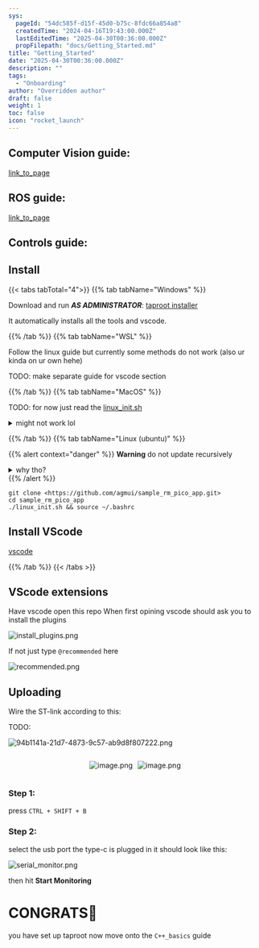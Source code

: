 ```yaml
---
sys:
  pageId: "54dc585f-d15f-45d0-b75c-8fdc66a854a8"
  createdTime: "2024-04-16T19:43:00.000Z"
  lastEditedTime: "2025-04-30T00:36:00.000Z"
  propFilepath: "docs/Getting_Started.md"
title: "Getting_Started"
date: "2025-04-30T00:36:00.000Z"
description: ""
tags:
  - "Onboarding"
author: "Overridden author"
draft: false
weight: 1
toc: false
icon: "rocket_launch"
---
```


## Computer Vision guide:

[link_to_page](86d45bc0-388b-4d26-8848-44f255f73d0e)

## ROS guide:

[link_to_page](3c76c1de-ec8f-46d6-8b0a-294005edc2d5)

## Controls guide:

## Install

{{< tabs tabTotal="4">}}
{{% tab tabName="Windows" %}}

Download and run _**AS ADMINISTRATOR**_: [taproot installer](https://github.com/Thornbots/TeachingFreshies/releases/tag/1.0)

It automatically installs all the tools and vscode.

{{% /tab %}}
{{% tab tabName="WSL" %}}

Follow the linux guide but currently some methods do not work (also ur kinda on ur own hehe)

TODO: make separate guide for vscode section

{{% /tab %}}
{{% tab tabName="MacOS" %}}

TODO: for now just read the [linux_init.sh](https://github.com/agmui/sample_rm_pico_app/blob/main/linux_init.sh)

<details>
<summary>might not work lol</summary>

`brew install libusb pkg-config`

Next install: [vscode](https://code.visualstudio.com/Download)

</details>

{{% /tab %}}
{{% tab tabName="Linux (ubuntu)" %}}

{{% alert context="danger" %}}
**Warning** do not update recursively
<details>
<summary>why tho?</summary>
There are some submodules that may go on for a while (like tinyusb) and I highly
recommend you don't need to get them.
If you want to see what submodules I update just look in `linux_init.sh`
</details>
{{% /alert %}}

```shell
git clone <https://github.com/agmui/sample_rm_pico_app.git>
cd sample_rm_pico_app
./linux_init.sh && source ~/.bashrc
```

## Install VScode

[vscode](https://code.visualstudio.com/Download)

{{% /tab %}}
{{< /tabs >}}

## VScode extensions

Have vscode open this repo
When first opining vscode should ask you to install the plugins

![install_plugins.png](https://prod-files-secure.s3.us-west-2.amazonaws.com/d518164a-d88e-44d1-a4ee-3adb3bd8bce0/89bd30f0-1825-4e77-867b-0a41ce370880/install_plugins.png?X-Amz-Algorithm=AWS4-HMAC-SHA256&X-Amz-Content-Sha256=UNSIGNED-PAYLOAD&X-Amz-Credential=ASIAZI2LB466QTETHRTS%2F20250804%2Fus-west-2%2Fs3%2Faws4_request&X-Amz-Date=20250804T091922Z&X-Amz-Expires=3600&X-Amz-Security-Token=IQoJb3JpZ2luX2VjEAkaCXVzLXdlc3QtMiJHMEUCIG8%2B6u8j3jVmz5Fe%2Fj4m9SUoBJo9exaHTlDme2zPzPN%2BAiEAgdH42Wv5AFkNgiySHtq7EBMMvi6dTPWl3tTXNbwPUnwq%2FwMIQRAAGgw2Mzc0MjMxODM4MDUiDNHv8uDH35jqutfhmCrcAxmrpPSz6ig9FzTvLzoPEcQc8yGlCGGppxcS5CwX5%2FgsnRDYAl2%2BAadYGhoV%2FmVXkgPW3qJvAhOvOdVs3u60jPBaKUqzMIePK4SnTAt9xuGXcRU6gBZ5TBWtvY2Xn0ZcpehOMSrVntbCOiBwwPyAyWhuI2N0gFUYVShE5sblYZOKbdnytUZBOstmknv%2FMFCWFuTUU5ZDWE6C%2BUbkuXnuevAuEmZ%2Bd3kW7j%2FqLYcnmYST4O%2BqSFzk1DoCUEbgGDKg9SMtkbhszG3qxj7b3ztqnzXjp76r00clxCKbHB5InV20LxCPbRf%2BfgzYpYzKUEqvIbtqLKyMoSIpaoaIf5jDa8it6zNuhVH36c%2BkKFaT%2BDwH7AB%2F6QjWmfwcYrV4aXeCIGrU7TWnPvpqf9KWuuJ9HeecAfgVQdg0R59fLQTu5oAE0YsNRjZvGN%2F0i8DuXBLjZZMTNSZBFgTA72nsTllIEYV2ZPgyG9SFiQtbM8p%2FIzHsg9tSdH2v%2BKreyRXIEcSVpAjMUkAuYlyTAc7LkrWSx69CgeQ3CHY7iTWdVjr%2FpwJxYUMmifVLYFXeeELwZmK%2FnpvWojELZwaCsv03fnyLJLD3fY8omIvzZ9NCn81WZr7oTCD0EXv%2B6Ta0RAKmMKvcwcQGOqUB%2F7BqD%2BdecHidkUK0LIfK7N1IDEZnZzfuF8l7l9wW5hdrYCXw1bkrhO0Q2OZqLE6CvLI3TYwNKISoG2wPXBomneeDDGmBtoFEYitP%2BDbXe03CuRs9XgClk6GgUlzF4uqdzbdYD%2BJaCSLEfBN3%2Fq1WCxIqNu%2FNqmbHM5DQKYloPTZ9BSQ8wtYRN6sOZQyKfXFpp34APOtmSTjnSoPbJ8Pfoz3yquLY&X-Amz-Signature=5245f8cd71da7f9640587f2999d52f73a8d5ea485334277f53165fd6ce0fb62a&X-Amz-SignedHeaders=host&x-amz-checksum-mode=ENABLED&x-id=GetObject)

If not just type `@recommended` here  

![recommended.png](https://prod-files-secure.s3.us-west-2.amazonaws.com/d518164a-d88e-44d1-a4ee-3adb3bd8bce0/61e661e9-5d85-4dfc-be0d-8d2097a5e793/recommended.png?X-Amz-Algorithm=AWS4-HMAC-SHA256&X-Amz-Content-Sha256=UNSIGNED-PAYLOAD&X-Amz-Credential=ASIAZI2LB466QTETHRTS%2F20250804%2Fus-west-2%2Fs3%2Faws4_request&X-Amz-Date=20250804T091922Z&X-Amz-Expires=3600&X-Amz-Security-Token=IQoJb3JpZ2luX2VjEAkaCXVzLXdlc3QtMiJHMEUCIG8%2B6u8j3jVmz5Fe%2Fj4m9SUoBJo9exaHTlDme2zPzPN%2BAiEAgdH42Wv5AFkNgiySHtq7EBMMvi6dTPWl3tTXNbwPUnwq%2FwMIQRAAGgw2Mzc0MjMxODM4MDUiDNHv8uDH35jqutfhmCrcAxmrpPSz6ig9FzTvLzoPEcQc8yGlCGGppxcS5CwX5%2FgsnRDYAl2%2BAadYGhoV%2FmVXkgPW3qJvAhOvOdVs3u60jPBaKUqzMIePK4SnTAt9xuGXcRU6gBZ5TBWtvY2Xn0ZcpehOMSrVntbCOiBwwPyAyWhuI2N0gFUYVShE5sblYZOKbdnytUZBOstmknv%2FMFCWFuTUU5ZDWE6C%2BUbkuXnuevAuEmZ%2Bd3kW7j%2FqLYcnmYST4O%2BqSFzk1DoCUEbgGDKg9SMtkbhszG3qxj7b3ztqnzXjp76r00clxCKbHB5InV20LxCPbRf%2BfgzYpYzKUEqvIbtqLKyMoSIpaoaIf5jDa8it6zNuhVH36c%2BkKFaT%2BDwH7AB%2F6QjWmfwcYrV4aXeCIGrU7TWnPvpqf9KWuuJ9HeecAfgVQdg0R59fLQTu5oAE0YsNRjZvGN%2F0i8DuXBLjZZMTNSZBFgTA72nsTllIEYV2ZPgyG9SFiQtbM8p%2FIzHsg9tSdH2v%2BKreyRXIEcSVpAjMUkAuYlyTAc7LkrWSx69CgeQ3CHY7iTWdVjr%2FpwJxYUMmifVLYFXeeELwZmK%2FnpvWojELZwaCsv03fnyLJLD3fY8omIvzZ9NCn81WZr7oTCD0EXv%2B6Ta0RAKmMKvcwcQGOqUB%2F7BqD%2BdecHidkUK0LIfK7N1IDEZnZzfuF8l7l9wW5hdrYCXw1bkrhO0Q2OZqLE6CvLI3TYwNKISoG2wPXBomneeDDGmBtoFEYitP%2BDbXe03CuRs9XgClk6GgUlzF4uqdzbdYD%2BJaCSLEfBN3%2Fq1WCxIqNu%2FNqmbHM5DQKYloPTZ9BSQ8wtYRN6sOZQyKfXFpp34APOtmSTjnSoPbJ8Pfoz3yquLY&X-Amz-Signature=d5159315813809bdaa474f2e0edc8da700852d45f38f6f88ea672cae329622ba&X-Amz-SignedHeaders=host&x-amz-checksum-mode=ENABLED&x-id=GetObject)

## Uploading

Wire the ST-link according to this:

TODO:

![94b1141a-21d7-4873-9c57-ab9d8f807222.png](https://prod-files-secure.s3.us-west-2.amazonaws.com/d518164a-d88e-44d1-a4ee-3adb3bd8bce0/e5fad17d-ab82-4300-9f4c-505ab4b1202c/94b1141a-21d7-4873-9c57-ab9d8f807222.png?X-Amz-Algorithm=AWS4-HMAC-SHA256&X-Amz-Content-Sha256=UNSIGNED-PAYLOAD&X-Amz-Credential=ASIAZI2LB466QTETHRTS%2F20250804%2Fus-west-2%2Fs3%2Faws4_request&X-Amz-Date=20250804T091922Z&X-Amz-Expires=3600&X-Amz-Security-Token=IQoJb3JpZ2luX2VjEAkaCXVzLXdlc3QtMiJHMEUCIG8%2B6u8j3jVmz5Fe%2Fj4m9SUoBJo9exaHTlDme2zPzPN%2BAiEAgdH42Wv5AFkNgiySHtq7EBMMvi6dTPWl3tTXNbwPUnwq%2FwMIQRAAGgw2Mzc0MjMxODM4MDUiDNHv8uDH35jqutfhmCrcAxmrpPSz6ig9FzTvLzoPEcQc8yGlCGGppxcS5CwX5%2FgsnRDYAl2%2BAadYGhoV%2FmVXkgPW3qJvAhOvOdVs3u60jPBaKUqzMIePK4SnTAt9xuGXcRU6gBZ5TBWtvY2Xn0ZcpehOMSrVntbCOiBwwPyAyWhuI2N0gFUYVShE5sblYZOKbdnytUZBOstmknv%2FMFCWFuTUU5ZDWE6C%2BUbkuXnuevAuEmZ%2Bd3kW7j%2FqLYcnmYST4O%2BqSFzk1DoCUEbgGDKg9SMtkbhszG3qxj7b3ztqnzXjp76r00clxCKbHB5InV20LxCPbRf%2BfgzYpYzKUEqvIbtqLKyMoSIpaoaIf5jDa8it6zNuhVH36c%2BkKFaT%2BDwH7AB%2F6QjWmfwcYrV4aXeCIGrU7TWnPvpqf9KWuuJ9HeecAfgVQdg0R59fLQTu5oAE0YsNRjZvGN%2F0i8DuXBLjZZMTNSZBFgTA72nsTllIEYV2ZPgyG9SFiQtbM8p%2FIzHsg9tSdH2v%2BKreyRXIEcSVpAjMUkAuYlyTAc7LkrWSx69CgeQ3CHY7iTWdVjr%2FpwJxYUMmifVLYFXeeELwZmK%2FnpvWojELZwaCsv03fnyLJLD3fY8omIvzZ9NCn81WZr7oTCD0EXv%2B6Ta0RAKmMKvcwcQGOqUB%2F7BqD%2BdecHidkUK0LIfK7N1IDEZnZzfuF8l7l9wW5hdrYCXw1bkrhO0Q2OZqLE6CvLI3TYwNKISoG2wPXBomneeDDGmBtoFEYitP%2BDbXe03CuRs9XgClk6GgUlzF4uqdzbdYD%2BJaCSLEfBN3%2Fq1WCxIqNu%2FNqmbHM5DQKYloPTZ9BSQ8wtYRN6sOZQyKfXFpp34APOtmSTjnSoPbJ8Pfoz3yquLY&X-Amz-Signature=2d5313088d2989bbe62766d005f1fc80083a2c4edb764364c2c73e59efd2ea0e&X-Amz-SignedHeaders=host&x-amz-checksum-mode=ENABLED&x-id=GetObject)

<div style="display: flex;flex-direction: row; column-gap:10px; max-width: 630px;justify-content: center;">
<div>

![image.png](https://prod-files-secure.s3.us-west-2.amazonaws.com/d518164a-d88e-44d1-a4ee-3adb3bd8bce0/210ecb78-1116-4d7b-b9b7-2292f66fa2c2/image.png?X-Amz-Algorithm=AWS4-HMAC-SHA256&X-Amz-Content-Sha256=UNSIGNED-PAYLOAD&X-Amz-Credential=ASIAZI2LB466YEF73RGI%2F20250804%2Fus-west-2%2Fs3%2Faws4_request&X-Amz-Date=20250804T091929Z&X-Amz-Expires=3600&X-Amz-Security-Token=IQoJb3JpZ2luX2VjEAkaCXVzLXdlc3QtMiJGMEQCIAgUbnfb0c2VGtodr2N2QcBDOFred6ZOUXnezP%2BFZvUKAiBn7rMPtPrs8U9RtkUDRpTcKx1a8gwWQBYMddH49kjTSSr%2FAwhBEAAaDDYzNzQyMzE4MzgwNSIM7mSOEcIWrpeqHDmBKtwD3YIYb5vdsMU51FTclZdfqyiyPoLuRK104hz6t%2FyAaoN7so26DgjOMXc5qTtbmfTN%2BRnSEXIMwlDvZovkBjCf307KHK1dbDaVrhuP6578C1ijiflNC%2B0vLrigYK1fLyL7FHxCTZ%2BATrsRUvJ%2Fq7kjWBD8WqUNQ9A%2FVKqOzYHuvm4fW%2FceuhsakRvnNgnYgYSm3cYha4xrCkKUsNwjcPneOjbpzYkYE9WuNbCshnBXcLdRWDO1MV0yBsijTXxuevqYm0G2%2Fj%2F69opqKZ7N8M%2Br79Xjf8AIRGGe6RnsnaNSnKbaKc8PJev9wQYvksBTCvxDaI3m%2BOVlay0nqa%2Fcum%2Bhj4dgklbb3HKwMyfhCbBkBv7Nzdv4SGm6k5hOPZmXme68ZtEvNtZjqqz%2Bjz92I1f7TH0p0APPdDbJpNNRqtcyRx1C6rC5mF%2FZNmg112ir8%2B3cMHjrx9H%2BzwFL%2FaeAXp8ram4A1%2FkiOBr23geuQPmft5kQAgK8FIzJQlm0pPj3%2BXyWpPWxlBe6kbe6dH%2FZJZAJsXh2ctIpVtXsTeFWP1o4vHw8I0THcaNfuS6ug8vRsnn9ugnn9OlaJ%2BiPU%2B0oqEC235vyW5DGzV9RdV7qlnfKpSeyPKzXcxxPsnd0%2B9cwsNvBxAY6pgEkJ%2FBhQrUIARN0lj12u%2B63Vmu6i2oxWIP%2FPJIGrcNPd8ot74irCcR%2F4OPYlbNQmrgJlxfIgxP%2BvBV94ynMeqPDrohdCfI0QnzYOBXQ8ZqKAdduFMQZLDEhOtkKvEwc1qZK81c5fr2gsTJaD3XZCSlD9XCfISjg0Gnzdwf9mrKff5O7wax0Y1Mtm%2BoX10ssWoUyObVHTjRpaIYpbflRbz2m%2BY%2BVcvKZ&X-Amz-Signature=70581bd64382c50bf8017ee9aa64549f593b0a1a6428569b448080040f3ef903&X-Amz-SignedHeaders=host&x-amz-checksum-mode=ENABLED&x-id=GetObject)

</div>
<div>

![image.png](https://prod-files-secure.s3.us-west-2.amazonaws.com/d518164a-d88e-44d1-a4ee-3adb3bd8bce0/33a0fd0f-8ca6-4a86-8e09-26e95ded1fff/image.png?X-Amz-Algorithm=AWS4-HMAC-SHA256&X-Amz-Content-Sha256=UNSIGNED-PAYLOAD&X-Amz-Credential=ASIAZI2LB466ZHWJU7NN%2F20250804%2Fus-west-2%2Fs3%2Faws4_request&X-Amz-Date=20250804T091931Z&X-Amz-Expires=3600&X-Amz-Security-Token=IQoJb3JpZ2luX2VjEAkaCXVzLXdlc3QtMiJHMEUCIB80ODW%2Bt4nCh4oB1mRLHSPbYd7Kq7pOxWbPo4MwrcuzAiEApLf3OlT%2Bm2N45JOL94ZmXNMGhOyTagAhf3WStvVsW%2Foq%2FwMIQhAAGgw2Mzc0MjMxODM4MDUiDC9%2BiHptaqEi8ecv8ircA7lkME0tiIknsYyfmsGvqZQPQJkFOcIJxcWEYCpq1PTOYfO%2FowB3ElihbFMGV%2BMBcwy91WV%2FNqv0SGviUopkqRKCv8ofojRfaWhFEuZKVbU6A5NDh0I47%2BPVTmYgXro5ssRlF%2FxzGR%2B0CVpc45pGLx5lm7ahWxkbYjFeddJHh8bhOnyzgthVhbeEkhSVkcS1w2jhaqsgDfK5sSR7OUw%2BUg40kHZU2%2BkQF7iLa7zK8PZvWco5mX3lQ2vJzrDYK0ZSsVCVyw6TLVaRdUMxNDKOMFBESOglQxEE3RuOX7tZA4JBTmapPKDmtC6m6Bb9t4MGDIh%2BQQNHbg6WviPlbMcrLJsAy4jw7OvlCvbBhTzF0cC7G0XzklgvxzeySG6XipHJ6pLID7NZeoi6i%2BKNaLkE5pEU99189br1l3TG1C0RJquS3WiZYadw6K0X904f0LlMEK2fRguMVTWGxXc7yxufVN3qxNaNq99i%2BU%2FsIs4e%2B%2BbpCb5S6CNNQlLCfe2kd7IpIIuQcBhKYVBPVmpnGui3xGdOOTihFDyw5tvxtEdfUtomkdlHnrWs1Ossk9S8qJDCMy3RiSw%2BGNICupr%2BXgs3D%2FYXKHZNZvWYN2cDNFHPBSDNLzsjiSIPp%2BRi6RgBMK%2FcwcQGOqUB8wwiTHYXwXA76%2B7i4BoF%2BrfIqupRNwJYORsoAsNqmErnzEMeagX17UGTQNdZGaf2eUfg05u2anMbTY3Nq6DQtYSds8200koPUoHIC%2Bw5fZO1Lndv5mbx1rdu7LWHT%2FBwaqPpgB12ifZudS8nLhkfVQwEMFzIbB8qHl21Pk1LdnwrTQh4uaVIjjz1EIeQSgCM9pbTJF%2BfqNPk%2FaGJCK0cWw1u1yw5&X-Amz-Signature=e66b5adadbcdc8e02804497cb5e9c931a4473d0af343579ce543837842515748&X-Amz-SignedHeaders=host&x-amz-checksum-mode=ENABLED&x-id=GetObject)

</div>
</div>

### Step 1:

press `CTRL + SHIFT + B`

### Step 2:

select the usb port the type-c is plugged in it should look like this:

![serial_monitor.png](https://prod-files-secure.s3.us-west-2.amazonaws.com/d518164a-d88e-44d1-a4ee-3adb3bd8bce0/f03f4774-05d4-4393-b6a0-d5efb6d315ab/serial_monitor.png?X-Amz-Algorithm=AWS4-HMAC-SHA256&X-Amz-Content-Sha256=UNSIGNED-PAYLOAD&X-Amz-Credential=ASIAZI2LB466QTETHRTS%2F20250804%2Fus-west-2%2Fs3%2Faws4_request&X-Amz-Date=20250804T091922Z&X-Amz-Expires=3600&X-Amz-Security-Token=IQoJb3JpZ2luX2VjEAkaCXVzLXdlc3QtMiJHMEUCIG8%2B6u8j3jVmz5Fe%2Fj4m9SUoBJo9exaHTlDme2zPzPN%2BAiEAgdH42Wv5AFkNgiySHtq7EBMMvi6dTPWl3tTXNbwPUnwq%2FwMIQRAAGgw2Mzc0MjMxODM4MDUiDNHv8uDH35jqutfhmCrcAxmrpPSz6ig9FzTvLzoPEcQc8yGlCGGppxcS5CwX5%2FgsnRDYAl2%2BAadYGhoV%2FmVXkgPW3qJvAhOvOdVs3u60jPBaKUqzMIePK4SnTAt9xuGXcRU6gBZ5TBWtvY2Xn0ZcpehOMSrVntbCOiBwwPyAyWhuI2N0gFUYVShE5sblYZOKbdnytUZBOstmknv%2FMFCWFuTUU5ZDWE6C%2BUbkuXnuevAuEmZ%2Bd3kW7j%2FqLYcnmYST4O%2BqSFzk1DoCUEbgGDKg9SMtkbhszG3qxj7b3ztqnzXjp76r00clxCKbHB5InV20LxCPbRf%2BfgzYpYzKUEqvIbtqLKyMoSIpaoaIf5jDa8it6zNuhVH36c%2BkKFaT%2BDwH7AB%2F6QjWmfwcYrV4aXeCIGrU7TWnPvpqf9KWuuJ9HeecAfgVQdg0R59fLQTu5oAE0YsNRjZvGN%2F0i8DuXBLjZZMTNSZBFgTA72nsTllIEYV2ZPgyG9SFiQtbM8p%2FIzHsg9tSdH2v%2BKreyRXIEcSVpAjMUkAuYlyTAc7LkrWSx69CgeQ3CHY7iTWdVjr%2FpwJxYUMmifVLYFXeeELwZmK%2FnpvWojELZwaCsv03fnyLJLD3fY8omIvzZ9NCn81WZr7oTCD0EXv%2B6Ta0RAKmMKvcwcQGOqUB%2F7BqD%2BdecHidkUK0LIfK7N1IDEZnZzfuF8l7l9wW5hdrYCXw1bkrhO0Q2OZqLE6CvLI3TYwNKISoG2wPXBomneeDDGmBtoFEYitP%2BDbXe03CuRs9XgClk6GgUlzF4uqdzbdYD%2BJaCSLEfBN3%2Fq1WCxIqNu%2FNqmbHM5DQKYloPTZ9BSQ8wtYRN6sOZQyKfXFpp34APOtmSTjnSoPbJ8Pfoz3yquLY&X-Amz-Signature=8e5e8be190a5c367cc87bdea47f00f9a44ecf66fa166ff0ef73dd4d8cdc29958&X-Amz-SignedHeaders=host&x-amz-checksum-mode=ENABLED&x-id=GetObject)

then hit **Start Monitoring**

# CONGRATS🎉

you have set up taproot now move onto the `C++_basics` guide
